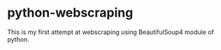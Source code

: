 # python-webscraping
This is my first attempt at webscraping using BeautifulSoup4 module of python.
